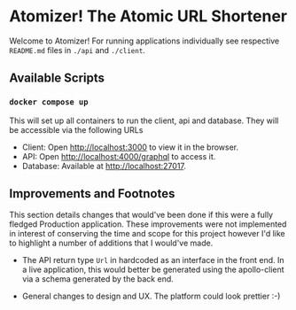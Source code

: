 # Atomizer! The Atomic URL Shortener

Welcome to Atomizer! For running applications individually see respective `README.md` files in `./api` and `./client`.

## Available Scripts

### `docker compose up`

This will set up all containers to run the client, api and database. They will be accessible via the following URLs

- Client: Open [http://localhost:3000](http://localhost:3000) to view it in the browser.
- API: Open [http://localhost:4000/graphql](http://localhost:4000/graphql) to access it.
- Database: Available at [http://localhost:27017](http://localhost:27017).

## Improvements and Footnotes

This section details changes that would've been done if this were a fully fledged Production application. These improvements were not implemented in interest of conserving the time and scope for this project however I'd like to highlight a number of additions that I would've made.

- The API return type `Url` in hardcoded as an interface in the front end. In a live application, this would better be generated using the apollo-client via a schema generated by the back end.

- General changes to design and UX. The platform could look prettier :-)

